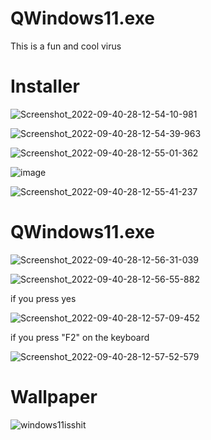 # QWindows11.exe
This is a fun and cool virus
# Installer

![Screenshot_2022-09-40-28-12-54-10-981](https://user-images.githubusercontent.com/89962566/192761568-539d4985-dc0b-4abe-84dc-378420273af4.png)

![Screenshot_2022-09-40-28-12-54-39-963](https://user-images.githubusercontent.com/89962566/192761649-4686041e-08d0-44b9-b3c7-a1d4d392dd5f.png)

![Screenshot_2022-09-40-28-12-55-01-362](https://user-images.githubusercontent.com/89962566/192761711-88140f8e-2417-4838-8f9e-b158ac55aa31.png)

![image](https://user-images.githubusercontent.com/89962566/192761782-e4be8271-ed2f-440d-9b9d-6687bf109aca.png)

![Screenshot_2022-09-40-28-12-55-41-237](https://user-images.githubusercontent.com/89962566/192761825-5eda3e0e-6e63-4c09-a5bf-df01dee40a77.png)

# QWindows11.exe

![Screenshot_2022-09-40-28-12-56-31-039](https://user-images.githubusercontent.com/89962566/192761970-2f620c7e-4b9d-42a7-b1d5-b747220eee60.png)

![Screenshot_2022-09-40-28-12-56-55-882](https://user-images.githubusercontent.com/89962566/192762044-48e733aa-e4bf-42cf-b00c-34f1efa9c54a.png)

if you press yes

![Screenshot_2022-09-40-28-12-57-09-452](https://user-images.githubusercontent.com/89962566/192762083-e3bd8a0c-7d41-44f8-af65-27a8991c136b.png)

if you press "F2" on the keyboard

![Screenshot_2022-09-40-28-12-57-52-579](https://user-images.githubusercontent.com/89962566/192762202-e99af798-6373-4037-8291-a8ef53e76e7d.png)
# Wallpaper

![windows11isshit](https://user-images.githubusercontent.com/89962566/192762656-8f1e7377-b3f2-43b9-a9d2-19a9a4729376.png)





